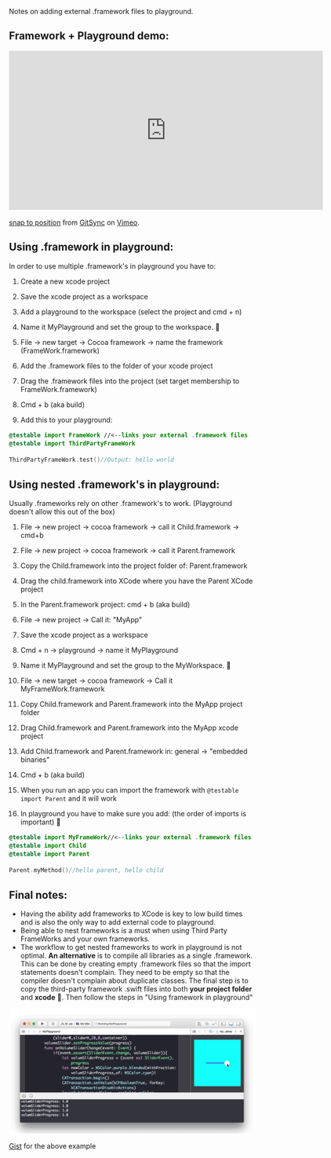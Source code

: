 Notes on adding external .framework files to playground. <!--more--> 

## Framework + Playground demo:  

<iframe src="https://player.vimeo.com/video200063203" width="640" height="324" frameborder="0" webkitallowfullscreen mozallowfullscreen allowfullscreen></iframe>
<p><a href="https://vimeo.com/200063203">snap to position</a> from <a href="https://vimeo.com/gitsync">GitSync</a> on <a href="https://vimeo.com">Vimeo</a>.</p>


## Using .framework in playground:

In order to use multiple .framework's in playground you have to: 

1. Create a new xcode project

2. Save the xcode project as a workspace

3. Add a playground to the workspace (select the project and cmd + n) 

4. Name it MyPlayground and set the group to the workspace. 🔑

5. File -> new target -> Cocoa framework -> name the framework (FrameWork.framework)

6. Add the .framework files to the folder of your xcode project

7. Drag the .framework files into the project (set target membership to FrameWork.framework)

8. Cmd + b (aka build)



8. Add this to your playground: 

```swift
@testable import FrameWork //<--links your external .framework files
@testable import ThirdPartyFrameWork

ThirdPartyFrameWork.test()//Output: hello world
```


## Using nested .framework's in playground:

Usually .frameworks rely on other .framework's to work. (Playground doesn't allow this out of the box)

1. File -> new project -> cocoa framework -> call it Child.framework -> cmd+b

2. File -> new project -> cocoa framework -> call it Parent.framework 

3. Copy the Child.framework into the project folder of: Parent.framework 

4. Drag the child.framework into XCode where you have the Parent XCode project

5. In the Parent.framework project: cmd + b (aka build)

6. File -> new project -> Call it: "MyApp"

7. Save the xcode project as a workspace

8. Cmd + n -> playground -> name it MyPlayground

9. Name it MyPlayground and set the group to the MyWorkspace. 🔑

10. File -> new target -> cocoa framework -> Call it MyFrameWork.framework   

11. Copy Child.framework and Parent.framework into the MyApp project folder

12. Drag Child.framework and Parent.framework into the MyApp xcode project

13. Add Child.framework and Parent.framework in: general -> "embedded binaries" 

14. Cmd + b (aka build)

15. When you run an app you can import the framework with ``@testable import Parent`` and it will work 

16. In playground you have to make sure you add: (the order of imports is important) 🔑

```swift
@testable import MyFrameWork//<--links your external .framework files
@testable import Child
@testable import Parent

Parent.myMethod()//hello parent, hello child
```

## Final notes:

- Having the ability add frameworks to XCode is key to low build times and is also the only way to add external code to playground.  
- Being able to nest frameworks is a must when using Third Party FrameWorks and your own frameworks. 
- The workflow to get nested frameworks to work in playground is not optimal. **An alternative** is to compile all libraries as a single .framework. This can be done by creating empty .framework files so that the import statements doesn't complain. They need to be empty so that the compiler doesn't complain about duplicate classes. The final step is to copy the third-party framework .swift files into both **your project folder** and **xcode** 🔑. Then follow the steps in "Using framework in playground"

<img width="530" alt="img" src="https://raw.githubusercontent.com/stylekit/img/master/PlaygroundFrameworkLoop_20FPS_half_size.mp4.gif">  

[Gist](https://gist.github.com/eonist/0aa86f28aaec7f94729f3cbfdab83636) for the above example